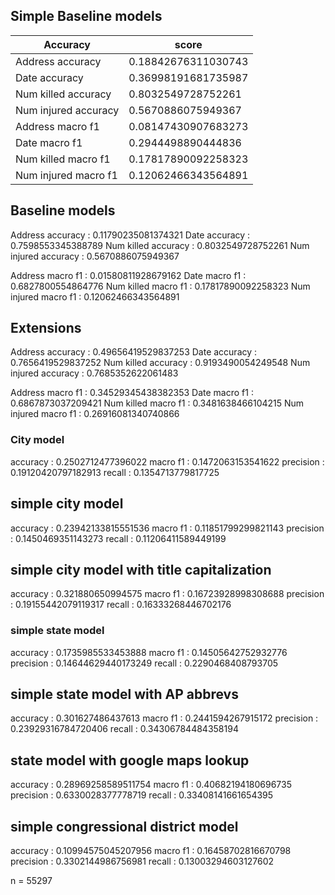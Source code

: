## Simple Baseline models

Accuracy | score 
--- | ---
Address accuracy     | 0.18842676311030743 
Date accuracy        | 0.36998191681735987
Num killed accuracy  | 0.8032549728752261
Num injured accuracy | 0.5670886075949367
Address macro f1     | 0.08147430907683273
Date macro f1        | 0.2944498890444836
Num killed macro f1  | 0.17817890092258323
Num injured macro f1 | 0.12062466343564891




## Baseline models
Address accuracy     : 0.11790235081374321
Date accuracy        : 0.7598553345388789
Num killed accuracy  : 0.8032549728752261
Num injured accuracy : 0.5670886075949367

Address macro f1     : 0.01580811928679162
Date macro f1        : 0.6827800554864776
Num killed macro f1  : 0.17817890092258323
Num injured macro f1 : 0.12062466343564891


## Extensions
Address accuracy     : 0.49656419529837253
Date accuracy        : 0.7656419529837252
Num killed accuracy  : 0.9193490054249548
Num injured accuracy : 0.7685352622061483

Address macro f1     : 0.34529345438382353
Date macro f1        : 0.6867873037209421
Num killed macro f1  : 0.3481638466104215
Num injured macro f1 : 0.26916081340740866


### City model
accuracy   : 0.2502712477396022
macro f1   : 0.1472063153541622
precision  : 0.19120420797182913
recall : 0.1354713779817725


## simple city model
accuracy   : 0.23942133815551536
macro f1   : 0.11851799299821143
precision  : 0.1450469351143273
recall : 0.11206411589449199

## simple city model with title capitalization
accuracy   : 0.321880650994575
macro f1   : 0.16723928998308688
precision  : 0.19155442079119317
recall : 0.16333268446702176


### simple state model
accuracy   : 0.1735985533453888
macro f1   : 0.14505642752932776
precision  : 0.14644629440173249
recall : 0.2290468408793705

## simple state model with AP abbrevs
accuracy   : 0.301627486437613
macro f1   : 0.2441594267915172
precision  : 0.23929316784720406
recall : 0.34306784484358194

## state model with google maps lookup
accuracy   : 0.28969258589511754
macro f1   : 0.40682194180696735
precision  : 0.6330028377778719
recall : 0.33408141661654395

## simple congressional district model
accuracy   : 0.10994575045207956
macro f1   : 0.16458702816670798
precision  : 0.3302144986756981
recall : 0.13003294603127602



n = 55297